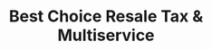 ---
title: "Best Choice Resale Tax & Multiservice"
url: /houston/best-choice-resale-tax-und-multiservice/
shop: Allgemein
---